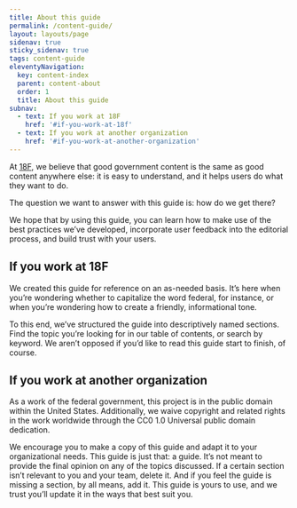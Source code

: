```yaml
---
title: About this guide
permalink: /content-guide/
layout: layouts/page
sidenav: true
sticky_sidenav: true
tags: content-guide
eleventyNavigation: 
  key: content-index
  parent: content-about
  order: 1
  title: About this guide
subnav:
  - text: If you work at 18F
    href: '#if-you-work-at-18f'
  - text: If you work at another organization
    href: '#if-you-work-at-another-organization'
---
```


At [18F](https://18f.gsa.gov/), we believe that good government content is the same as good content anywhere else: it is easy to understand, and it helps users do what they want to do. 

The question we want to answer with this guide is: how do we get there?

We hope that by using this guide, you can learn how to make use of the best practices we’ve developed, incorporate user feedback into the editorial process, and build trust with your users.

## If you work at 18F

We created this guide for reference on an as-needed basis. It’s here when you’re wondering whether to capitalize the word federal, for instance, or when you’re wondering how to create a friendly, informational tone.

To this end, we’ve structured the guide into descriptively named sections. Find the topic you’re looking for in our table of contents, or search by keyword. We aren’t opposed if you’d like to read this guide start to finish, of course.

## If you work at another organization

As a work of the federal government, this project is in the public domain within the United States. Additionally, we waive copyright and related rights in the work worldwide through the CC0 1.0 Universal public domain dedication.

We encourage you to make a copy of this guide and adapt it to your organizational needs. This guide is just that: a guide. It’s not meant to provide the final opinion on any of the topics discussed. If a certain section isn’t relevant to you and your team, delete it. And if you feel the guide is missing a section, by all means, add it. This guide is yours to use, and we trust you’ll update it in the ways that best suit you.
